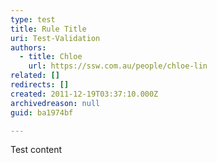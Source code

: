 ```yaml
---
type: test
title: Rule Title
uri: Test-Validation
authors:
  - title: Chloe
    url: https://ssw.com.au/people/chloe-lin
related: []
redirects: []
created: 2011-12-19T03:37:10.000Z
archivedreason: null
guid: ba1974bf

---
```


Test content
